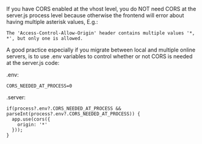  If you have CORS enabled at the vhost level, you do NOT need CORS at the server.js process level because otherwise the frontend will error about having multiple asterisk values, E.g.:
```
The 'Access-Control-Allow-Origin' header contains multiple values '*, *', but only one is allowed.
```

A good practice especially if you migrate between local and multiple online servers, is to use .env variables to control whether or not CORS is needed at the server.js code:

.env:
```
CORS_NEEDED_AT_PROCESS=0
```

.server:
```
if(process?.env?.CORS_NEEDED_AT_PROCESS && parseInt(process?.env?.CORS_NEEDED_AT_PROCESS)) {
  app.use(cors({
    origin: '*'
  }));
}
```